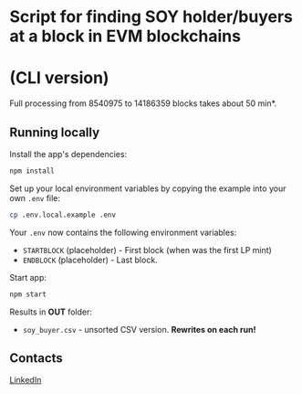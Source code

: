 # Script for finding SOY holder/buyers at a block in EVM blockchains
# (CLI version)

Full processing from 8540975 to 14186359 blocks takes about 50 min*.

## Running locally

Install the app's dependencies:

```bash
npm install
```

Set up your local environment variables by copying the example into your own `.env` file:

```bash
cp .env.local.example .env
```

Your `.env` now contains the following environment variables:

- `STARTBLOCK` (placeholder) - First block (when was the first LP mint)
- `ENDBLOCK` (placeholder) - Last block.

Start app:

```bash
npm start
```

Results in **OUT** folder:
- `soy_buyer.csv` - unsorted CSV version. **Rewrites on each run!**

## Contacts

[LinkedIn](https://www.linkedin.com/in/aleksandr-s-terekhov/)
